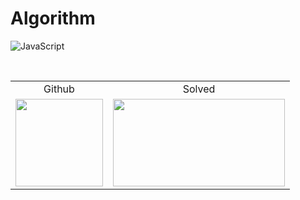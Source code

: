 # Algorithm

![JavaScript](https://img.shields.io/badge/javascript-%23323330.svg?style=for-the-badge&logo=javascript&logoColor=%23F7DF1E)

<br />
<table align="">
    <td align="center">Github</td>
    <td align="center">Solved</td>
    <tr>
        <td><a href="https://github.com/zooyaam"><img width="140px" src="https://avatars.githubusercontent.com/u/125597330?v=4"/></a></td>
        <td><a href="https://solved.ac/yunz"><img height="140px" width="275px" src="http://mazassumnida.wtf/api/v2/generate_badge?boj=yunz" /></a></td>
    </tr>
</table>
